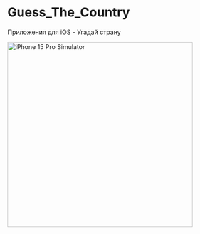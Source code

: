 # Guess_The_Country
Приложения для iOS - Угадай страну

<img width="416" alt="iPhone 15 Pro Simulator" src="https://github.com/binnshag/Guess_The_Country/assets/130225596/565dbad6-e211-482f-9c7c-99f8231ebcd1">
